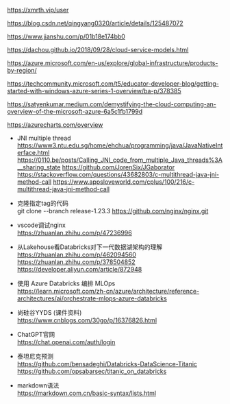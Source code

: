 https://xmrth.vip/user

https://blog.csdn.net/qingyang0320/article/details/125487072

https://www.jianshu.com/p/01b18e174bb0

https://dachou.github.io/2018/09/28/cloud-service-models.html

https://azure.microsoft.com/en-us/explore/global-infrastructure/products-by-region/

https://techcommunity.microsoft.com/t5/educator-developer-blog/getting-started-with-windows-azure-series-1-overview/ba-p/378385

https://satyenkumar.medium.com/demystifying-the-cloud-computing-an-overview-of-the-microsoft-azure-6a5c1fb1799d

https://azurecharts.com/overview

- JNI multiple thread <br>
https://www3.ntu.edu.sg/home/ehchua/programming/java/JavaNativeInterface.html 
https://0110.be/posts/Calling_JNI_code_from_multiple_Java_threads%3A__sharing_state 
https://github.com/JorenSix/JGaborator 
https://stackoverflow.com/questions/43682803/c-multithread-java-jni-method-call 
https://www.appsloveworld.com/cplus/100/216/c-multithread-java-jni-method-call 

- 克隆指定tag的代码 <br>
git clone --branch release-1.23.3 https://github.com/nginx/nginx.git


- vscode调试nginx <br>
https://zhuanlan.zhihu.com/p/47236996

- 从Lakehouse看Databricks对下一代数据湖架构的理解 <br>
https://zhuanlan.zhihu.com/p/462094560 
https://zhuanlan.zhihu.com/p/378504852 
https://developer.aliyun.com/article/872948 

- 使用 Azure Databricks 编排 MLOps <br>
https://learn.microsoft.com/zh-cn/azure/architecture/reference-architectures/ai/orchestrate-mlops-azure-databricks

- 尚硅谷YYDS (课件资料) <br>
https://www.cnblogs.com/30go/p/16376826.html

- ChatGPT官网 <br>
https://chat.openai.com/auth/login

- 泰坦尼克预测 <br>
https://github.com/bensadeghi/Databricks-DataScience-Titanic 
https://github.com/opsabarsec/titanic_on_databricks 

- markdown语法 <br>
https://markdown.com.cn/basic-syntax/lists.html
